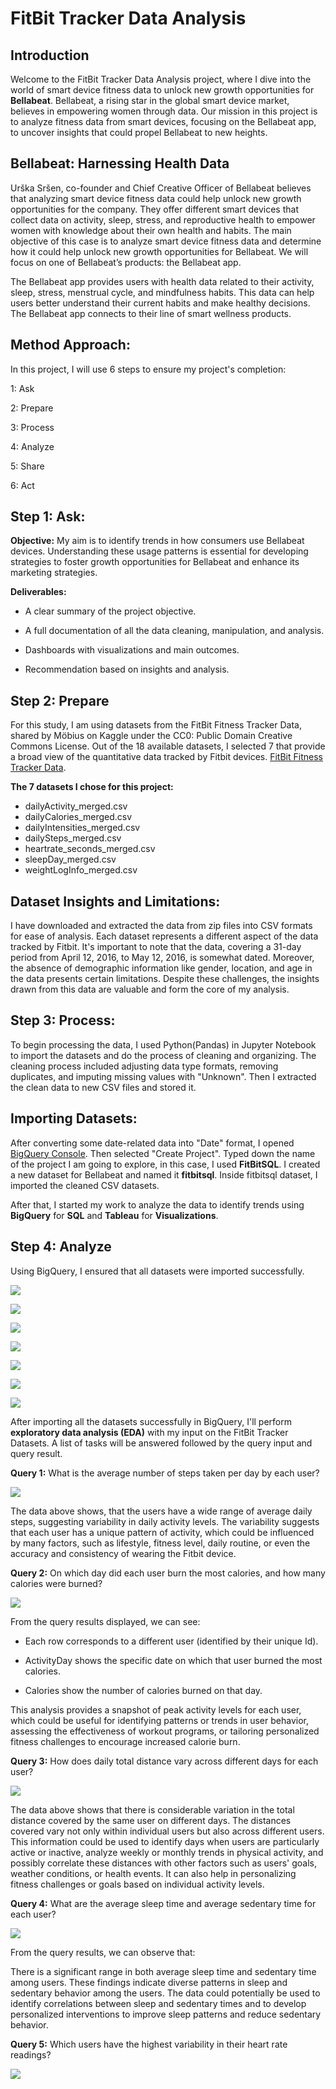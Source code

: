 # FitBit Tracker Data Analysis

## Introduction
Welcome to the FitBit Tracker Data Analysis project, where I dive into the world of smart device fitness data to unlock new growth opportunities for **Bellabeat**. Bellabeat, a rising star in the global smart device market, believes in empowering women through data. Our mission in this project is to analyze fitness data from smart devices, focusing on the Bellabeat app, to uncover insights that could propel Bellabeat to new heights.

## Bellabeat: Harnessing Health Data

Urška Sršen, co-founder and Chief Creative Officer of Bellabeat believes that analyzing smart device fitness data could help unlock new growth opportunities for the company. They offer different smart devices that collect data on activity, sleep, stress, and reproductive health to empower women with knowledge about their own health and habits. The main objective of this case is to analyze smart device fitness data and determine how it could help unlock new growth opportunities for Bellabeat. We will focus on one of Bellabeat’s products: the Bellabeat app.

The Bellabeat app provides users with health data related to their activity, sleep, stress, menstrual cycle, and mindfulness habits. This data can help users better understand their current habits and make healthy decisions. The Bellabeat app connects to their line of smart wellness products.

## Method Approach:

In this project, I will use 6 steps to ensure my project's completion:

1: Ask

2: Prepare

3: Process

4: Analyze

5: Share

6: Act

## Step 1: Ask:

**Objective:**
My aim is to identify trends in how consumers use Bellabeat devices. Understanding these usage patterns is essential for developing strategies to foster growth opportunities for Bellabeat and enhance its marketing strategies.

**Deliverables:**

- A clear summary of the project objective.
  
- A full documentation of all the data cleaning, manipulation, and analysis.

- Dashboards with visualizations and main outcomes.

- Recommendation based on insights and analysis.

## Step 2: Prepare

For this study, I am using datasets from the FitBit Fitness Tracker Data, shared by Möbius on Kaggle under the CC0: Public Domain Creative Commons License. Out of the 18 available datasets, I selected 7 that provide a broad view of the quantitative data tracked by Fitbit devices.
[FitBit Fitness Tracker Data](https://www.kaggle.com/datasets/arashnic/fitbit).

 **The 7 datasets I chose for this project:**
 - dailyActivity_merged.csv
 - dailyCalories_merged.csv
 - dailyIntensities_merged.csv
 - dailySteps_merged.csv
 - heartrate_seconds_merged.csv
 - sleepDay_merged.csv
 - weightLogInfo_merged.csv

## Dataset Insights and Limitations:

I have downloaded and extracted the data from zip files into CSV formats for ease of analysis. Each dataset represents a different aspect of the data tracked by Fitbit. It's important to note that the data, covering a 31-day period from April 12, 2016, to May 12, 2016, is somewhat dated. Moreover, the absence of demographic information like gender, location, and age in the data presents certain limitations. Despite these challenges, the insights drawn from this data are valuable and form the core of my analysis.

## Step 3: Process:

To begin processing the data, I used Python(Pandas) in Jupyter Notebook  to import the datasets and do the process of cleaning and organizing. The cleaning process included adjusting data type formats, removing duplicates, and imputing missing values with "Unknown". Then I extracted the clean data to new CSV files and stored it.

## Importing Datasets:

After converting some date-related data into "Date" format, I opened [BigQuery Console](https://console.cloud.google.com/bigquery?sq=471986406107:e0ed61bf16a548ac87f7686062183cee). Then selected "Create Project". Typed down the name of the project I am going to explore, in this case, I used **FitBitSQL**. I created a new dataset for Bellabeat and named it **fitbitsql**. Inside fitbitsql dataset, I imported the cleaned CSV datasets.

After that, I started my work to analyze the data to identify trends using **BigQuery** for **SQL** and **Tableau** for **Visualizations**.

## Step 4: Analyze 

Using BigQuery, I ensured that all datasets were imported successfully.

![](SQL_Queries_Pictures/SQL_query_1.PNG)

![](SQL_Queries_Pictures/SQL_query_2.PNG)

![](SQL_Queries_Pictures/SQL_query_3.PNG)

![](SQL_Queries_Pictures/SQL_query_4.PNG)

![](SQL_Queries_Pictures/SQL_query_5.PNG)

![](SQL_Queries_Pictures/SQL_query_6.PNG)

![](SQL_Queries_Pictures/SQL_query_7.PNG)

After importing all the datasets successfully in BigQuery, I'll perform **exploratory data analysis (EDA)**  with my input on the FitBit Tracker Datasets. A list of tasks will be answered followed by the query input and query result.

**Query 1:** What is the average number of steps taken per day by each user?

![](SQL_Queries_Pictures/SQL_query_8.PNG)

The data above shows, that the users have a wide range of average daily steps, suggesting variability in daily activity levels. The variability suggests that each user has a unique pattern of activity, which could be influenced by many factors, such as lifestyle, fitness level, daily routine, or even the accuracy and consistency of wearing the Fitbit device.

**Query 2:** On which day did each user burn the most calories, and how many calories were burned?

![](SQL_Queries_Pictures/SQL_query_9.PNG)

From the query results displayed, we can see:

- Each row corresponds to a different user (identified by their unique Id).
  
- ActivityDay shows the specific date on which that user burned the most calories.
  
- Calories show the number of calories burned on that day.

This analysis provides a snapshot of peak activity levels for each user, which could be useful for identifying patterns or trends in user behavior, assessing the effectiveness of workout programs, or tailoring personalized fitness challenges to encourage increased calorie burn.

**Query 3:** How does daily total distance vary across different days for each user?

![](SQL_Queries_Pictures/SQL_query_10.PNG)

The data above shows that there is considerable variation in the total distance covered by the same user on different days. The distances covered vary not only within individual users but also across different users. This information could be used to identify days when users are particularly active or inactive, analyze weekly or monthly trends in physical activity, and possibly correlate these distances with other factors such as users' goals, weather conditions, or health events. It can also help in personalizing fitness challenges or goals based on individual activity levels.

**Query 4:** What are the average sleep time and average sedentary time for each user?

![](SQL_Queries_Pictures/SQL_query_11.PNG)

From the query results, we can observe that:

There is a significant range in both average sleep time and sedentary time among users. These findings indicate diverse patterns in sleep and sedentary behavior among the users. The data could potentially be used to identify correlations between sleep and sedentary times and to develop personalized interventions to improve sleep patterns and reduce sedentary behavior.

**Query 5:** Which users have the highest variability in their heart rate readings?

![](SQL_Queries_Pictures/SQL_query_12.PNG)








